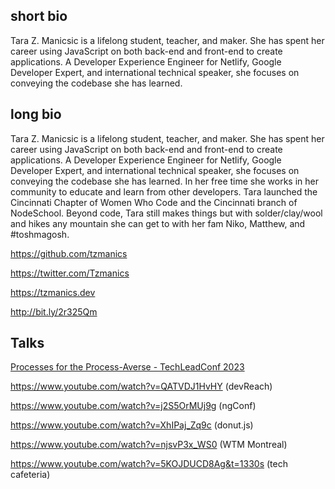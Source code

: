 ## short bio
Tara Z. Manicsic is a lifelong student, teacher, and maker. She has spent her career using JavaScript on both back-end and front-end to create applications.  A Developer Experience Engineer for Netlify, Google Developer Expert, and international technical speaker, she focuses on conveying the codebase she has learned.

## long bio
Tara Z. Manicsic is a lifelong student, teacher, and maker. She has spent her career using JavaScript on both back-end and front-end to create applications.  A Developer Experience Engineer for Netlify, Google Developer Expert, and international technical speaker, she focuses on conveying the codebase she has learned. In her free time she works in her community to educate and learn from other developers. Tara launched the Cincinnati Chapter of Women Who Code and the Cincinnati branch of NodeSchool. Beyond code, Tara still makes things but with solder/clay/wool and hikes any mountain she can get to with her fam Niko, Matthew, and #toshmagosh.


https://github.com/tzmanics

https://twitter.com/Tzmanics

https://tzmanics.dev

http://bit.ly/2r325Qm

## Talks
[Processes for the Process-Averse - TechLeadConf 2023](https://portal.gitnation.org/contents/processes-for-the-process-averse)

https://www.youtube.com/watch?v=QATVDJ1HvHY (devReach) 

https://www.youtube.com/watch?v=j2S5OrMUj9g (ngConf)

https://www.youtube.com/watch?v=XhIPaj_Zq9c (donut.js)

https://www.youtube.com/watch?v=njsvP3x_WS0 (WTM Montreal)

https://www.youtube.com/watch?v=5KOJDUCD8Ag&t=1330s (tech cafeteria)

